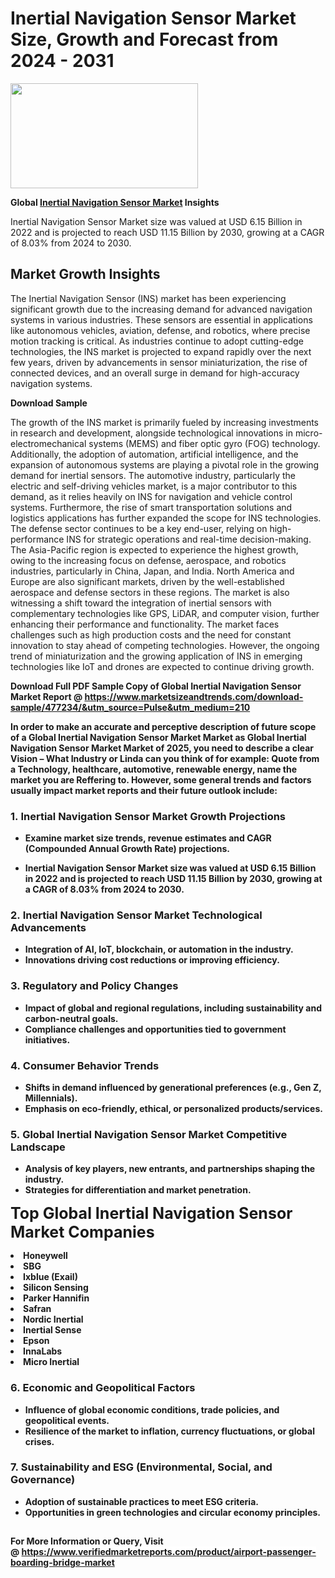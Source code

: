 <H1>Inertial Navigation Sensor Market Size, Growth and Forecast from 2024 - 2031</H1><img class="aligncenter size-medium wp-image-584254" src="https://thirdeyenews.in/wp-content/uploads/2024/09/Global-Market-Research-300x168.jpeg" alt="" width="300" height="168" /><p><strong>Global&nbsp;<a href="https://www.marketsizeandtrends.com/download-sample/477234/&amp;utm_source=Pulse&amp;utm_medium=210">Inertial Navigation Sensor Market</a> Insights</strong></p><p>Inertial Navigation Sensor Market size was valued at USD 6.15 Billion in 2022 and is projected to reach USD 11.15 Billion by 2030, growing at a CAGR of 8.03% from 2024 to 2030.</p><p><h2>Market Growth Insights</h2> <p>The Inertial Navigation Sensor (INS) market has been experiencing significant growth due to the increasing demand for advanced navigation systems in various industries. These sensors are essential in applications like autonomous vehicles, aviation, defense, and robotics, where precise motion tracking is critical. As industries continue to adopt cutting-edge technologies, the INS market is projected to expand rapidly over the next few years, driven by advancements in sensor miniaturization, the rise of connected devices, and an overall surge in demand for high-accuracy navigation systems.</p> <p><strong>Download Sample</strong></p> <p>The growth of the INS market is primarily fueled by increasing investments in research and development, alongside technological innovations in micro-electromechanical systems (MEMS) and fiber optic gyro (FOG) technology. Additionally, the adoption of automation, artificial intelligence, and the expansion of autonomous systems are playing a pivotal role in the growing demand for inertial sensors. The automotive industry, particularly the electric and self-driving vehicles market, is a major contributor to this demand, as it relies heavily on INS for navigation and vehicle control systems. Furthermore, the rise of smart transportation solutions and logistics applications has further expanded the scope for INS technologies. The defense sector continues to be a key end-user, relying on high-performance INS for strategic operations and real-time decision-making. The Asia-Pacific region is expected to experience the highest growth, owing to the increasing focus on defense, aerospace, and robotics industries, particularly in China, Japan, and India. North America and Europe are also significant markets, driven by the well-established aerospace and defense sectors in these regions. The market is also witnessing a shift toward the integration of inertial sensors with complementary technologies like GPS, LiDAR, and computer vision, further enhancing their performance and functionality. The market faces challenges such as high production costs and the need for constant innovation to stay ahead of competing technologies. However, the ongoing trend of miniaturization and the growing application of INS in emerging technologies like IoT and drones are expected to continue driving growth. <p><strong></p><p><span class=""><strong>Download Full PDF Sample Copy of Global Inertial Navigation Sensor Market Report</strong> @ <a href="https://www.marketsizeandtrends.com/download-sample/477234/&amp;utm_source=Pulse&amp;utm_medium=210" target="_blank">https://www.marketsizeandtrends.com/download-sample/477234/&amp;utm_source=Pulse&amp;utm_medium=210</a></span></p><p>In order to make an accurate and perceptive description of future scope of a Global&nbsp;Inertial Navigation Sensor Market Market as Global&nbsp;Inertial Navigation Sensor Market Market of 2025, you need to describe a clear Vision &ndash; What Industry or Linda can you think of for example: Quote from a Technology, healthcare, automotive, renewable energy, name the market you are Reffering to. However, some general trends and factors usually impact market reports and their future outlook include:</p><h3>1.&nbsp;<strong>Inertial Navigation Sensor Market Growth Projections</strong></h3><ul><li>Examine market size trends, revenue estimates and CAGR (Compounded Annual Growth Rate) projections.</li><li><p>Inertial Navigation Sensor Market size was valued at USD 6.15 Billion in 2022 and is projected to reach USD 11.15 Billion by 2030, growing at a CAGR of 8.03% from 2024 to 2030.</p></li></ul><h3>2.&nbsp;<strong>Inertial Navigation Sensor Market Technological Advancements</strong></h3><ul><li>Integration of AI, IoT, blockchain, or automation in the industry.</li><li>Innovations driving cost reductions or improving efficiency.</li></ul><h3>3.&nbsp;<strong>Regulatory and Policy Changes</strong></h3><ul><li>Impact of global and regional regulations, including sustainability and carbon-neutral goals.</li><li>Compliance challenges and opportunities tied to government initiatives.</li></ul><h3>4.&nbsp;<strong>Consumer Behavior Trends</strong></h3><ul><li>Shifts in demand influenced by generational preferences (e.g., Gen Z, Millennials).</li><li>Emphasis on eco-friendly, ethical, or personalized products/services.</li></ul><h3>5.&nbsp;<strong>Global Inertial Navigation Sensor Market Competitive Landscape</strong></h3><ul><li>Analysis of key players, new entrants, and partnerships shaping the industry.</li><li>Strategies for differentiation and market penetration.</li></ul><p data-pm-slice="1 1 []"><span style="color: inherit; font-family: inherit; font-size: 25px;">Top Global Inertial Navigation Sensor Market Companies</span></p><div class="" data-test-id=""><p><li>Honeywell</li><li> SBG</li><li> Ixblue (Exail)</li><li> Silicon Sensing</li><li> Parker Hannifin</li><li> Safran</li><li> Nordic Inertial</li><li> Inertial Sense</li><li> Epson</li><li> InnaLabs</li><li> Micro Inertial</li></p></div><h3>6.&nbsp;<strong>Economic and Geopolitical Factors</strong></h3><ul><li>Influence of global economic conditions, trade policies, and geopolitical events.</li><li>Resilience of the market to inflation, currency fluctuations, or global crises.</li></ul><h3>7.&nbsp;<strong>Sustainability and ESG (Environmental, Social, and Governance)</strong></h3><ul><li>Adoption of sustainable practices to meet ESG criteria.</li><li>Opportunities in green technologies and circular economy principles.</li></ul><h2><strong style="font-size: 14px;">For More Information or Query, Visit @&nbsp;</strong><a style="background-color: #ffffff; font-size: 14px;" href="https://www.marketsizeandtrends.com/report/inertial-navigation-sensor-market/" target="_blank">https://www.verifiedmarketreports.com/product/airport-passenger-boarding-bridge-market</a></h2>
